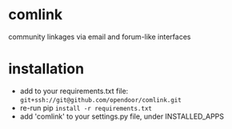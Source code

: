 comlink
=======

community linkages via email and forum-like interfaces

installation
===

* add to your requirements.txt file: `git+ssh://git@github.com/opendoor/comlink.git`
* re-run pip `install -r requirements.txt`
* add 'comlink' to your settings.py file, under INSTALLED_APPS



